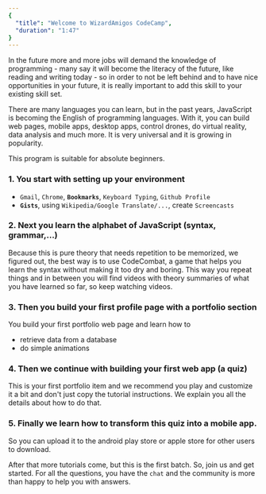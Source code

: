 ```yaml
---
{
  "title": "Welcome to WizardAmigos CodeCamp",
  "duration": "1:47"
}
---
```


In the future more and more jobs will demand the knowledge of programming - many say it will become the literacy of the future, like reading and writing today - so in order to not be left behind and to have nice opportunities in your future, it is really important to add this skill to your existing skill set.

There are many languages you can learn, but in the past years, JavaScript is becoming the English of programming languages. With it, you can build web pages, mobile apps, desktop apps, control drones, do virtual reality, data analysis and much more. It is very universal and it is growing in popularity.

This program is suitable for absolute beginners.

### 1. You start with setting up your environment
* `Gmail`, `Chrome`, **`Bookmarks`**, `Keyboard Typing`, `Github Profile`
* **`Gists`**, using `Wikipedia/Google Translate/...`, create `Screencasts`

### 2. Next you learn the alphabet of JavaScript (syntax, grammar,...)
Because this is pure theory that needs repetition to be memorized, we figured out, the best way is to use CodeCombat, a game that helps you learn the syntax without making it too dry and boring. This way you repeat things and in between you will find videos with theory summaries of what you have learned so far, so keep watching videos.

### 3. Then you build your first profile page with a portfolio section
You build your first portfolio web page and learn how to
* retrieve data from a database
* do simple animations

### 4. Then we continue with building your first web app (a quiz)
This is your first portfolio item and we recommend you play and customize it a bit and don't just copy the tutorial instructions. We explain you all the details about how to do that.

### 5. Finally we learn how to transform this quiz into a mobile app.
So you can upload it to the android play store or apple store for other users to download.

After that more tutorials come, but this is the first batch. So, join us and get started. For all the questions, you have the `chat` and the community is more than happy to help you with answers.
